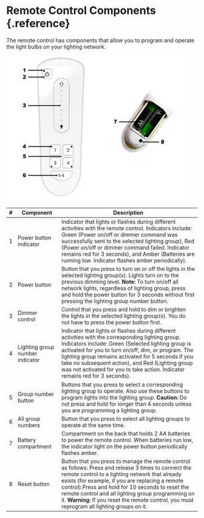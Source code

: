 # Remote Control Components {.reference}

The remote control has components that allow you to program and operate the light bulbs on your lighting network.

![Front and back of remote control](../images/remote-control-callouts.png "Front and back of remote control")

|\#|Component|Description|
|--|---------|-----------|
|1|Power button indicator|Indicator that lights or flashes during different activities with the remote control. Indicators include: Green (Power on/off or dimmer command was successfully sent to the selected lighting group), Red (Power on/off or dimmer command failed. Indicator remains red for 3 seconds), and Amber (Batteries are running low. Indicator flashes amber periodically).|
|2|Power button|Button that you press to turn on or off the lights in the selected lighting group\(s\). Lights turn on to the previous dimming level. **Note:** To turn on/off all network lights, regardless of lighting group, press and hold the power button for 3 seconds without first pressing the lighting group number button.|
|3|Dimmer control|Control that you press and hold to dim or brighten the lights in the selected lighting group\(s\). You do not have to press the power button first.|
|4|Lighting group number indicator|Indicator that lights or flashes during different activities with the corresponding lighting group. Indicators include: Green (Selected lighting group is activated for you to turn on/off, dim, or program. The lighting group remains activated for 5 seconds if you take no subsequent action), and Red (Lighting group was not activated for you to take action. Indicator remains red for 3 seconds).|
|5|Group number button|Buttons that you press to select a corresponding lighting group to operate. Also use these buttons to program lights into the lighting group. **Caution:** Do not press and hold for longer than 4 seconds unless you are programming a lighting group.|
|6|All group numbers|Button that you press to select all lighting groups to operate at the same time.|
|7|Battery compartment|Compartment on the back that holds 2 AA batteries to power the remote control. When batteries run low, the indicator light on the power button periodically flashes amber.|
|8|Reset button|Button that you press to manage the remote control as follows: Press and release 3 times to connect the remote control to a lighting network that already exists \(for example, if you are replacing a remote control\).Press and hold for 10 seconds to reset the remote control and all lighting group programming on it. **Warning:** If you reset the remote control, you must reprogram all lighting groups on it.|
